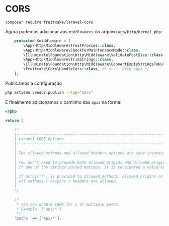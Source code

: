 # CORS

```bsh
composer require fruitcake/laravel-cors
```

Agora podemos adicionar aos `middlewares` do arquivo `app/Http/Kernel.php`:

```php
    protected $middleware = [
        \App\Http\Middleware\TrustProxies::class,
        \App\Http\Middleware\CheckForMaintenanceMode::class,
        \Illuminate\Foundation\Http\Middleware\ValidatePostSize::class,
        \App\Http\Middleware\TrimStrings::class,
        \Illuminate\Foundation\Http\Middleware\ConvertEmptyStringsToNull::class,
        \Fruitcake\Cors\HandleCors::class, /* <--   Este aqui */
    ];
```

Publicamos a configuração

```bash
php artisan vendor:publish --tag="cors"
```



E finalmente adicionamos o caminho das `apis` na forma:

```php
<?php

return [

    /*
    |--------------------------------------------------------------------------
    | Laravel CORS Options
    |--------------------------------------------------------------------------
    |
    | The allowed_methods and allowed_headers options are case-insensitive.
    |
    | You don't need to provide both allowed_origins and allowed_origins_patterns.
    | If one of the strings passed matches, it is considered a valid origin.
    |
    | If array('*') is provided to allowed_methods, allowed_origins or allowed_headers
    | all methods / origins / headers are allowed.
    |
    */

    /*
     * You can enable CORS for 1 or multiple paths.
     * Example: ['api/*']
     */
    'paths' => ['api/*'],

```

